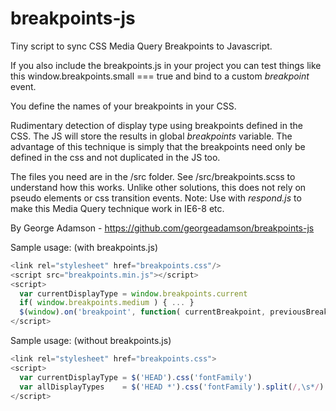 breakpoints-js
==============

Tiny script to sync CSS Media Query Breakpoints to Javascript.

If you also include the breakpoints.js in your project you can test things like this window.breakpoints.small === true and bind to a custom *breakpoint* event.

You define the names of your breakpoints in your CSS.

Rudimentary detection of display type using breakpoints defined in the CSS. The JS will store the results in global *breakpoints* variable.
The advantage of this technique is simply that the breakpoints need only be defined in the css and not duplicated in the JS too.

The files you need are in the /src folder. See /src/breakpoints.scss to understand how this works. Unlike other solutions, this does not rely on pseudo elements or css transition events. 
Note: Use with *respond.js* to make this Media Query technique work in IE6-8 etc.

By George Adamson - https://github.com/georgeadamson/breakpoints-js

Sample usage: (with breakpoints.js)
```javascript
<link rel="stylesheet" href="breakpoints.css"/>
<script src="breakpoints.min.js"></script>
<script>
  var currentDisplayType = window.breakpoints.current                  // Eg: "large"
  if( window.breakpoints.medium ) { ... }
  $(window).on('breakpoint', function( currentBreakpoint, previousBreakpoint ){ ... } )
</script>
```

Sample usage: (without breakpoints.js)
```javascript
<link rel="stylesheet" href="breakpoints.css">
<script>
  var currentDisplayType = $('HEAD').css('fontFamily')                 // Eg: "large"
  var allDisplayTypes    = $('HEAD *').css('fontFamily').split(/,\s*/) // Eg: ["defaultbreakpoint", "small", "medium", "large"]
</script>
```
